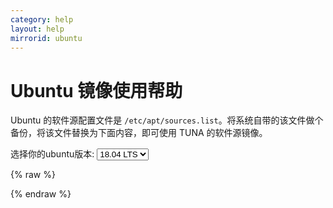 ```yaml
---
category: help
layout: help
mirrorid: ubuntu
---
```


Ubuntu 镜像使用帮助
===================

Ubuntu 的软件源配置文件是
`/etc/apt/sources.list`。将系统自带的该文件做个备份，将该文件替换为下面内容，即可使用
TUNA 的软件源镜像。


<form class="form-inline">
<div class="form-group">
	<label>选择你的ubuntu版本: </label>
	<select class="form-control release-select" data-template="#apt-template" data-target="#apt-content">
	  <option data-release="precise">12.04 LTS</option>
	  <option data-release="trusty">14.04 LTS</option>
	  <option data-release="xenial">16.04 LTS</option>
	  <option data-release="bionic" selected>18.04 LTS</option>
	  <option data-release="vivid">15.04</option>
	  <option data-release="wily">15.10</option>
	  <option data-release="yakkety">16.10</option>
	  <option data-release="zesty">17.04</option>
	  <option data-release="artful">17.10</option>
	  <option data-release="cosmic">18.10</option>
	  <option data-release="disco">19.04</option>
	  <option data-release="eoan">19.10</option>
	</select>
</div>
</form>

{% raw %}
<script id="apt-template" type="x-tmpl-markup">
# 默认注释了源码镜像以提高 apt update 速度，如有需要可自行取消注释
deb https://mirrors.testtest.vme360.com/ubuntu/ {{release_name}} main restricted universe multiverse
# deb-src https://mirrors.testtest.vme360.com/ubuntu/ {{release_name}} main restricted universe multiverse
deb https://mirrors.testtest.vme360.com/ubuntu/ {{release_name}}-updates main restricted universe multiverse
# deb-src https://mirrors.testtest.vme360.com/ubuntu/ {{release_name}}-updates main restricted universe multiverse
deb https://mirrors.testtest.vme360.com/ubuntu/ {{release_name}}-backports main restricted universe multiverse
# deb-src https://mirrors.testtest.vme360.com/ubuntu/ {{release_name}}-backports main restricted universe multiverse
deb https://mirrors.testtest.vme360.com/ubuntu/ {{release_name}}-security main restricted universe multiverse
# deb-src https://mirrors.testtest.vme360.com/ubuntu/ {{release_name}}-security main restricted universe multiverse

# 预发布软件源，不建议启用
# deb https://mirrors.testtest.vme360.com/ubuntu/ {{release_name}}-proposed main restricted universe multiverse
# deb-src https://mirrors.testtest.vme360.com/ubuntu/ {{release_name}}-proposed main restricted universe multiverse
</script>
{% endraw %}

<p></p>

<pre>
<code id="apt-content">
</code>
</pre>
